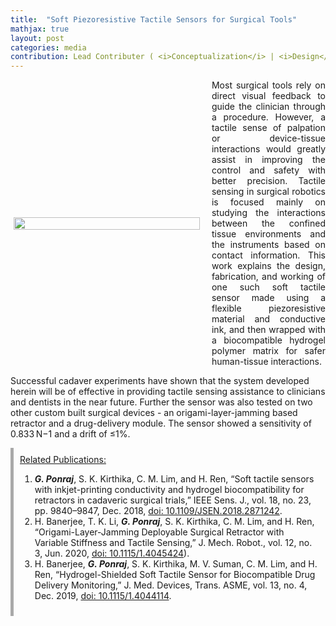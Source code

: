 ```yaml
---
title:  "Soft Piezoresistive Tactile Sensors for Surgical Tools"
mathjax: true
layout: post
categories: media
contribution: Lead Contributer ( <i>Conceptualization</i> | <i>Design</i> | <i>Fabrication</i> | <i>Experimentation</i> | <i>Characterization</i> | <i>Writing</i> )
---
```

<style>
  .post_container {
  display: flex;
  flex-direction: row;
  align-items: center;
  justify-content: space-between;
  flex-wrap: wrap;
}

/* Set padding-left or padding-right equal to 0 in main code */
.flex-item-text {
  flex: 35%;
/*   border: 1px solid blue; */
  padding-left:1em;
  padding-right:1em;
  justify-content: space-around;
}

.flex-item-pic {
  flex: 58%;
/*   border: 1px solid blue; */
  padding: 5px;
  align-content: space-around;
}

/* Responsive layout - makes a one column layout instead of a two-column layout */
@media (max-width: 800px) {
  .post_container {
    flex-direction: column;
  }
  .flex-item-text{
    padding: 0px;
  }
  .flex-item-pic{
    max-width: 90%;
  }
}

</style>
<!--
<div align="right" style="margin-top: 0px; padding-top: 0px;">
  Contribution: Lead (Conceptualisation | Design | Experimentation | Characterisation | Writing)
</div>
-->
<div class="post_container">
      <div class="flex-item-pic">
        <img src="/GodwinPonraj/assets/Fig_Tact_surgical.jpg" height = "100%">
      </div>
      <div class="flex-item-text" align="justify" style="padding-right:0px">
        Most surgical tools rely on direct visual feedback to guide the clinician through a procedure. However, a tactile sense of palpation or device-tissue interactions would greatly assist in improving the control and safety with better precision. Tactile sensing in surgical robotics is focused mainly on studying the interactions between the confined tissue environments and the instruments based on contact information. This work explains the design, fabrication, and working of one such soft tactile sensor made using a flexible piezoresistive material and conductive ink, and then wrapped with a biocompatible hydrogel polymer matrix for safer human-tissue interactions. 
      </div>
</div>

<!--more-->
Successful cadaver experiments have shown that the system developed herein will be of effective in providing tactile sensing assistance to clinicians and dentists in the near future. Further the sensor was also tested on two other custom built surgical devices - an origami-layer-jamming based retractor and a drug-delivery module. The sensor showed a sensitivity of 0.833 N−1 and a drift of ≤1%. 

<div style="padding:10px; border-left: 5px solid darkgray">
<u>Related Publications:</u><br>
<ol>
<li><b><i>G. Ponraj</i></b>, S. K. Kirthika, C. M. Lim, and H. Ren, “Soft tactile sensors with inkjet-printing conductivity and hydrogel biocompatibility for retractors in cadaveric surgical trials,” IEEE Sens. J., vol. 18, no. 23, pp. 9840–9847, Dec. 2018, <a href="https://ieeexplore.ieee.org/document/8468236">doi: 10.1109/JSEN.2018.2871242</a>.</li>

<li>H. Banerjee, T. K. Li, <b><i>G. Ponraj</i></b>, S. K. Kirthika, C. M. Lim, and H. Ren, “Origami-Layer-Jamming Deployable Surgical Retractor with Variable Stiffness and Tactile Sensing,” J. Mech. Robot., vol. 12, no. 3, Jun. 2020, <a href="https://asmedigitalcollection.asme.org/mechanismsrobotics/article-abstract/12/3/031010/1067310/Origami-Layer-Jamming-Deployable-Surgical?redirectedFrom=fulltext">doi: 10.1115/1.4045424</a>).</li>

<li>H. Banerjee, <b><i>G. Ponraj</i></b>, S. K. Kirthika, M. V. Suman, C. M. Lim, and H. Ren, “Hydrogel-Shielded Soft Tactile Sensor for Biocompatible Drug Delivery Monitoring,” J. Med. Devices, Trans. ASME, vol. 13, no. 4, Dec. 2019, <a href="https://asmedigitalcollection.asme.org/medicaldevices/article/13/4/044503/955303/Hydrogel-Shielded-Soft-Tactile-Sensor-for">doi: 10.1115/1.4044114</a>.</li>
</ol>
</div>
